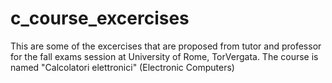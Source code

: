 # c_course_excercises
This are some of the excercises that are proposed from tutor and professor for the fall exams session at University of Rome, TorVergata.
The course is named "Calcolatori elettronici" (Electronic Computers)
